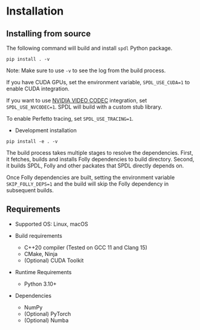 # Installation

## Installing from source

The following command will build and install `spdl` Python package.

```
pip install . -v
```
Note: Make sure to use `-v` to see the log from the build process.

If you have CUDA GPUs, set the environment variable, `SPDL_USE_CUDA=1` to enable
CUDA integration.

If you want to use [NVIDIA VIDEO CODEC](https://developer.nvidia.com/video-codec-sdk) integration, set `SPDL_USE_NVCODEC=1`. SPDL will build with a custom stub library.

To enable Perfetto tracing, set `SPDL_USE_TRACING=1`.

* Development installation

```
pip install -e . -v
```

The build process takes multiple stages to resolve the dependencies.
First, it fetches, builds and installs Folly dependencies to build directory.
Second, it builds SPDL, Folly and other packates that SPDL directly depends on.

Once Folly dependencies are built, setting the environment variable
`SKIP_FOLLY_DEPS=1` and the build will skip the Folly dependency in subsequent builds.

## Requirements

* Supported OS: Linux, macOS

* Build requirements
    - C++20 compiler (Tested on GCC 11 and Clang 15)
    - CMake, Ninja
    - (Optional) CUDA Toolkit
    

* Runtime Requirements
    - Python 3.10+

* Dependencies
    - NumPy
    - (Optional) PyTorch
    - (Optional) Numba
